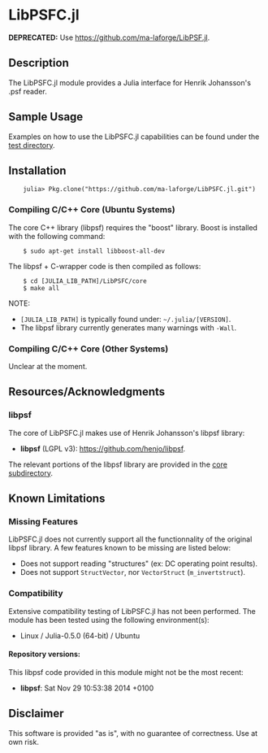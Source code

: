# LibPSFC.jl

**DEPRECATED:**  Use <https://github.com/ma-laforge/LibPSF.jl>.

## Description

The LibPSFC.jl module provides a Julia interface for Henrik Johansson's .psf reader.

## Sample Usage

Examples on how to use the LibPSFC.jl capabilities can be found under the [test directory](test/).

<a name="Installation"></a>
## Installation

		julia> Pkg.clone("https://github.com/ma-laforge/LibPSFC.jl.git")

### Compiling C/C++ Core (Ubuntu Systems)

The core C++ library (libpsf) requires the "boost" library.  Boost is installed with the following command:

		$ sudo apt-get install libboost-all-dev

The libpsf + C-wrapper code is then compiled as follows:

		$ cd [JULIA_LIB_PATH]/LibPSFC/core
		$ make all

NOTE:

 - `[JULIA_LIB_PATH]` is typically found under: `~/.julia/[VERSION]`.
 - The libpsf library currently generates many warnings with `-Wall`.

### Compiling C/C++ Core (Other Systems)

Unclear at the moment.

## Resources/Acknowledgments

### libpsf

The core of LibPSFC.jl makes use of Henrik Johansson's libpsf library:

 - **libpsf** (LGPL v3): <https://github.com/henjo/libpsf>.

The relevant portions of the libpsf library are provided in the [core subdirectory](core/).

## Known Limitations

### Missing Features

LibPSFC.jl does not currently support all the functionnality of the original libpsf library.  A few features known to be missing are listed below:

 - Does not support reading "structures" (ex: DC operating point results).
 - Does not support `StructVector`, nor `VectorStruct` (`m_invertstruct`).

### Compatibility

Extensive compatibility testing of LibPSFC.jl has not been performed.  The module has been tested using the following environment(s):

 - Linux / Julia-0.5.0 (64-bit) / Ubuntu

#### Repository versions:

This libpsf code provided in this module might not be the most recent:

 - **libpsf**: Sat Nov 29 10:53:38 2014 +0100

## Disclaimer

This software is provided "as is", with no guarantee of correctness.  Use at own risk.
